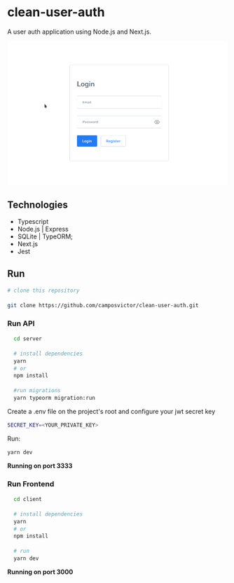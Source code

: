 # clean-user-auth
A user auth application using Node.js and Next.js.

![preview](preview.gif)

## Technologies

- Typescript
- Node.js | Express
- SQLite | TypeORM;
- Next.js
- Jest

## Run

```bash
# clone this repository

git clone https://github.com/camposvictor/clean-user-auth.git

```

### Run API

```bash
  cd server

  # install dependencies
  yarn
  # or
  npm install

  #run migrations
  yarn typeorm migration:run
```

Create a .env file on the project's root and configure your jwt secret key

```bash
SECRET_KEY=<YOUR_PRIVATE_KEY>
```

Run:
```bash
yarn dev
```

__Running on port 3333__
### Run Frontend


```bash
  cd client

  # install dependencies
  yarn
  # or
  npm install

  # run
  yarn dev
```

__Running on port 3000__






